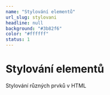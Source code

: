 ```yaml
---
name: "Stylování elementů"
url_slug: stylovani
headline: null
background: "#3b82f6"
color: "#ffffff"
status: 1
---
```


# Stylování elementů

Stylování různých prvků v HTML
